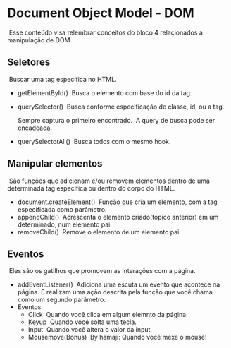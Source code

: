 # Document Object Model - DOM
​
Esse conteúdo visa relembrar conceitos do bloco 4 relacionados a manipulação de DOM.
​
## Seletores
​
  Buscar uma tag específica no HTML.
​
  - getElementById()
​
    Busca o elemento com base do id da tag.
​
  - querySelector()
​
    Busca conforme especificação de classe, id, ou a tag.
    
    Sempre captura o primeiro encontrado.
​
    A query de busca pode ser encadeada.
​
  - querySelectorAll()
​
    Busca todos com o mesmo hook.
​
## Manipular elementos
​
  São funções que adicionam e/ou removem elementos dentro de uma determinada tag específica ou dentro do corpo do HTML.
​
  - document.createElement()
​
    Função que cria um elemento, com a tag específicada como parâmetro.
​
  - appendChild()
​
    Acrescenta o elemento criado(tópico anterior) em um determinado, num elemento pai.
​
  - removeChild()
​
    Remove o elemento de um elemento pai.
​
## Eventos
​
  Eles são os gatilhos que promovem as interações com a página.
​
  - addEventListener()
​
    Adiciona uma escuta um evento que acontece na página. E realizam uma ação descrita pela função que você chama como um segundo parâmetro.
​
  - Eventos
​
    - Click
​
      Quando você clica em algum elemnto da página.
​
    - Keyup
​
      Quando você solta uma tecla.
​
    - Input
​
      Quando você altera o valor da input.
​
    - Mousemove(Bonus)
​
      By hamaji: Quando você mexe o mouse!


